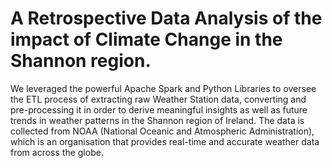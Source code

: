 # A Retrospective Data Analysis of the impact of Climate Change in the Shannon region.

We leveraged the powerful Apache Spark and Python Libraries to oversee the ETL process of extracting raw Weather Station data, converting and pre-processing it in order to derive meaningful insights as well as future trends in weather patterns in the Shannon region of Ireland. The data is collected from NOAA (National Oceanic and Atmospheric Administration), which is an organisation that provides real-time and accurate weather data from across the globe.
